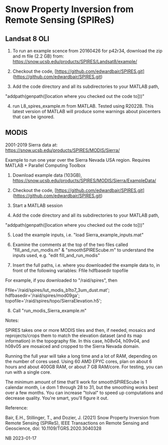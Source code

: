 # Snow Property Inversion from Remote Sensing (SPIReS)

## Landsat 8 OLI

1. To run an example scence from 20160426 for p42r34, download the zip and m file (2.2 GB) from:
https://snow.ucsb.edu/products/SPIRES/Landsat8/example/

2. Checkout the code, [https://github.com/edwardbair/SPIRES.git] (https://github.com/edwardbair/SPIRES.git)

3. Add the code directory and all its subdirectories to your MATLAB path,

"addpath(genpath([location where you checked out the code to]))"

4. run L8_spires_example.m from MATLAB. Tested using R2022B. This latest version of MATLAB will produce some warnings about pixcenters that can be ignored.

## MODIS
2001-2019 Sierra data at: https://snow.ucsb.edu/products/SPIRES/MODIS/Sierra/

Example to run one year over the Sierra Nevada USA region. Requires MATLAB + Parallel Computing Toolbox

1. Download example data (103GB),
https://snow.ucsb.edu/products/SPIRES/MODIS/Sierra/ExampleData/

2. Checkout the code, [https://github.com/edwardbair/SPIRES.git] (https://github.com/edwardbair/SPIRES.git)

3. Start a MATLAB session

4. Add the code directory and all its subdirectories to your MATLAB path,

"addpath(genpath([location where you checked out the code to]))"

5. Load the example inputs, i.e. "load Sierra_example_inputs.mat" 

6. Examine the comments at the top of the two files called "fill_and_run_modis.m" &
"smoothSPIREScube.m" to understand the inputs used, e.g. "edit fill_and_run_modis"

7. Insert the full paths, i.e. where you downloaded the example data to, in front of the following variables:
Ffile
hdfbasedir
topofile

For example, if you downloaded to "/raid/spires", then

Ffile='/raid/spires/lut_modis_b1to7_3um_dust.mat'; 
hdfbasedir='/raid/spires/mod09ga';
topofile='/raid/spires/topo/SierraElevation.h5';

8. Call "run_modis_Sierra_example.m"

Notes:

SPIRES takes one or more MODIS tiles and then, if needed, 
mosaics and reprojects/crops them to match the elevation dataset (and its map information) in the topography file. 
In this case, h08v04, h09v04, and h08v05 are mosaiced and cropped to the Sierra Nevada domain.

Running the full year will take a long time and a lot of RAM, depending on the number of cores used. Using 60 AMD EPYC cores, plan on about 6 hours and about 400GB RAM, or about 7 GB RAM/core. For testing, you can run with a single core.

The minimum amount of time that'll work for smoothSPIREScube is 1 calendar month, i.e dom 1 through 28 to 31, but the smoothing works best over a few months. You can increase "tolval" to speed up computations and decrease quality. You're smart, you'll figure it out.

Reference:

Bair, E.H., Stillinger, T., and Dozier, J. (2021) Snow Property Inversion from Remote Sensing (SPIReS), IEEE Transactions on Remote Sensing and Geoscience, doi: 10.1109/TGRS.2020.3040328

NB 2023-01-17
